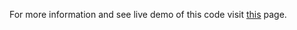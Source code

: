 For more information and see live demo of this code visit <a href = "https://ebillinfo.pk/">this</a> page.
